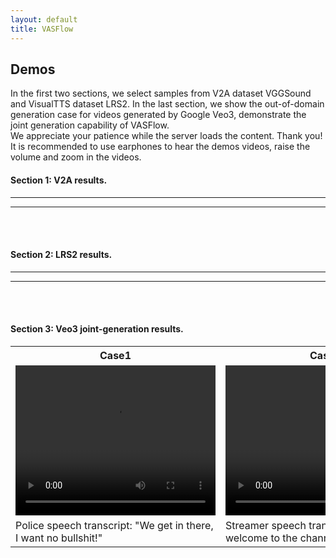 ```yaml
---
layout: default
title: VASFlow
---
```




<div class="post">
	<h2 class="pageTitle">Demos</h2>
	<p>
In the first two sections, we select samples from V2A dataset VGGSound and VisualTTS dataset LRS2. In the last section, we show the out-of-domain generation case for videos generated by Google Veo3, demonstrate the joint generation capability of VASFlow.
    <br>
We appreciate your patience while the server loads the content. Thank you! It is recommended to use earphones to hear the demos videos, raise the volume and zoom in the videos.
    </p>
</div>








<h4 class="pageTitle">Section 1: V2A results.</h4>

<hr>
<hr>
<br>
<br>
<h4 class="pageTitle">Section 2: LRS2 results.</h4>

<hr>
<hr>
<br>
<br>
<h4 class="pageTitle">Section 3: Veo3 joint-generation results.</h4>


<table border="0"> <!-- 表格边框设置为1 -->
    <tr> <!-- 表格的一行 -->
        <th style="width: 320px;">Case1</th> <!-- 表头单元格 -->
        <th style="width: 320px;">Case2</th> <!-- 表头单元格 -->
		<th style="width: 320px;">Case3</th> <!-- 表头单元格 -->
    </tr>
    <tr> <!-- 表格的另一行 -->
        <td> <!-- 表格的单元格 -->
            <video width="320" height="240" controls>
                <source src="./assets/veo3/car_police_05_replace_audio.mp4" type="video/mp4">
                您的浏览器不支持视频标签。
            </video>
        </td>
		<td> <!-- 表格的单元格 -->
            <video width="320" height="240" controls>
                <source src="./assets/veo3/keyboard_woman_06_replace_audio.mp4" type="video/mp4">
                您的浏览器不支持视频标签。
            </video>
        </td>
		<td> <!-- 表格的单元格 -->
            <video width="320" height="240" controls>
                <source src="./assets/veo3/man_zombie2_07_replace_audio.mp4" type="video/mp4">
                您的浏览器不支持视频标签。
            </video>
        </td>
    </tr>
    <tr> <!-- 表格的另一行 -->
        <td> <!-- 表格的单元格 -->
			Police speech transcript: "We get in there, I want no bullshit!"
        </td>
		<td> <!-- 表格的单元格 -->
			Streamer speech transcript: "Hi, and welcome to the channel."
        </td>
		<td> <!-- 表格的单元格 -->
			Soldier speech transcript: "Eat lead, zombie scum!"
        </td>
    </tr>
</table>





